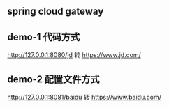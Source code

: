 ## spring cloud gateway 

## demo-1 代码方式

http://127.0.0.1:8080/jd  转 https://www.jd.com/

## demo-2 配置文件方式

http://127.0.0.1:8081/baidu 转 https://www.baidu.com/